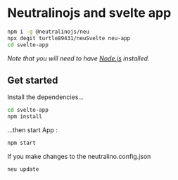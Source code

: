 # Neutralinojs and svelte app

```bash
npm i -g @neutralinojs/neu
npx degit turtle89431/neuSvelte neu-app
cd svelte-app

```

*Note that you will need to have [Node.js](https://nodejs.org) installed.*

## Get started

Install the dependencies...

```bash
cd svelte-app
npm install
```

...then start App :

```bash
npm start
```

If you make changes to the neutralino.config.json

```bash
neu update
```
